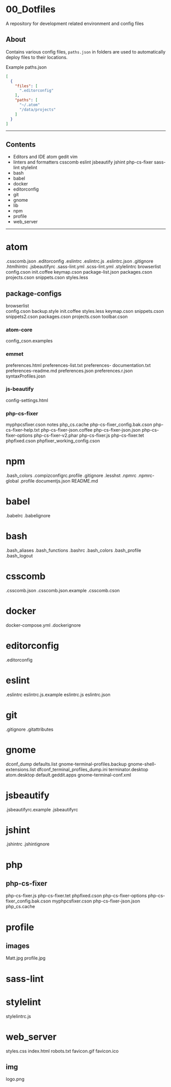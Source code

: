 
# 00_Dotfiles

A repository for development related environment and config files

## About

Contains various config files, `paths.json` in folders are used to automatically deploy files to their locations.  

Example paths.json  

```json
[
  {
    "files": [
      ".editorconfig"
    ],
    "paths": [
      "~/.atom"
      "/data/projects"
    ]
  }
]
```

---

## Contents
- Editors and IDE
    atom
    gedit
    vim
- linters and formatters
    csscomb
    eslint
    jsbeautify
    jshint
    php-cs-fixer
    sass-lint
    stylelint
- bash
- babel
- docker
- editorconfig
- git
- gnome
- lib
- npm
- profile
- web_server

---

# atom
  .csscomb.json
  .editorconfig
  .eslintrc
  .eslintrc.js
  .eslintrc.json
  .gitignore
  .htmlhintrc
  .jsbeautifyrc
  .sass-lint.yml
  .scss-lint.yml
  .stylelintrc
  browserlist
  config.cson
  init.coffee
  keymap.cson
  package-list.json
  packages.cson
  projects.cson
  snippets.cson
  styles.less


## package-configs
  browserlist  
  config.cson
  backup.style
  init.coffee
  styles.less
  keymap.cson
  snippets.cson
  snippets2.cson
  packages.cson
  projects.cson
  toolbar.cson

### atom-core
  config_cson.examples

### emmet
  preferences.html
  preferences-list.txt
  preferences- documentation.txt
  preferences-readme.md
  preferences.json
  preferences.r.json
  syntaxProfiles.josn

### js-beautify  
  config-settings.html

### php-cs-fixer
  myphpcsfixer.cson
  notes
  php_cs.cache
  php-cs-fixer_config.bak.cson
  php-cs-fixer-help.txt
  php-cs-fixer-json.coffee
  php-cs-fixer-json.json
  php-cs-fixer-options
  php-cs-fixer-v2.phar
  php-cs-fixer.js
  php-cs-fixer.tet
  phpfixed.cson
  phpfixer_working_config.cson

# npm
  .bash_colors
  .compizconfigrc.profile
  .gitignore
  .lesshst
  .npmrc
  .npmrc-global
  .profile
  documentjs.json
  README.md


# babel
  .babelrc
  .babelignore


# bash
  .bash_aliases
  .bash_functions
  .bashrc
  .bash_colors
  .bash_profile
  .bash_logout

# csscomb
  .csscomb.json
  .csscomb.json.example
  .csscomb.cson


# docker
   docker-compose.yml
  .dockerignore

# editorconfig
  .editorconfig

# eslint
  .eslintrc
  eslintrc.js.example
  eslintrc.js
  eslintrc.json

# git
  .gitignore
  .gitattributes

# gnome
  dconf_dump
  defaults.list
  gnome-terminal-profiles.backup
  gnome-shell-extensions.list
  dfconf_terminal_profiles_dump.ini
  terminator.desktop
  atom.desktop
  default.geddit.apps
  gnome-terminal-conf.xml

# jsbeautify
  .jsbeautifyrc.example
  .jsbeautifyrc

# jshint
  .jshintrc
  .jshintignore

# php

## php-cs-fixer
  php-cs-fixer.js
  php-cs-fixer.tet
  phpfixed.cson
  php-cs-fixer-options
  php-cs-fixer_config.bak.cson
  myphpcsfixer.cson
  php-cs-fixer-json.json
  php_cs.cache

# profile

## images
  Matt.jpg
  profile.jpg

# sass-lint

# stylelint
  stylelintrc.js

# web_server
  styles.css
  index.html
  robots.txt
  favicon.gif
  favicon.ico

## img
  logo.png
